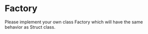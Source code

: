 # Factory
Please implement your own class Factory which will have the same behavior as Struct class.
